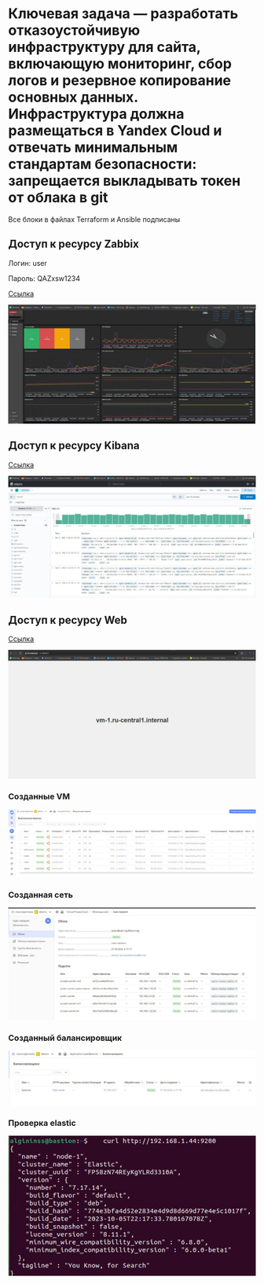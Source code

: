 # Ключевая задача — разработать отказоустойчивую инфраструктуру для сайта, включающую мониторинг, сбор логов и резервное копирование основных данных. Инфраструктура должна размещаться в Yandex Cloud и отвечать минимальным стандартам безопасности: запрещается выкладывать токен от облака в git

Все блоки в файлах Terraform и Ansible подписаны

## Доступ к ресурсу Zabbix

Логин: user

Пароль: QAZxsw1234

[Ссылка](http://51.250.9.253:8080/zabbix.php?action=dashboard.view&dashboardid=347&from=now-30m&to=now)

![1](https://github.com/StasAlginin/diplom_netology/blob/main/images/zabbix.jpeg)

## Доступ к ресурсу Kibana

[Ссылка](http://51.250.66.124:5601/goto/f6d0b0b0-6e22-11ef-b320-b7eb34742d95)

![2](https://github.com/StasAlginin/diplom_netology/blob/main/images/kibana.jpeg)

## Доступ к ресурсу Web

[Ссылка](http://51.250.43.7/)

![3](https://github.com/StasAlginin/diplom_netology/blob/main/images/web.jpeg)

### Созданные VM

![4](https://github.com/StasAlginin/diplom_netology/blob/main/images/VM.jpeg)

### Созданная сеть

![5](https://github.com/StasAlginin/diplom_netology/blob/main/images/network.jpeg)

### Созданный балансировщик

![6](https://github.com/StasAlginin/diplom_netology/blob/main/images/Balancer.jpeg)

### Проверка elastic

![7](https://github.com/StasAlginin/diplom_netology/blob/main/images/elastik.jpeg)
